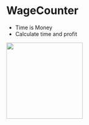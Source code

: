 # WageCounter
- Time is Money
- Calculate time and profit
<img src="https://i.gyazo.com/1a8502fcdc0b059e2282a2ae51f72823.png" width=200>
